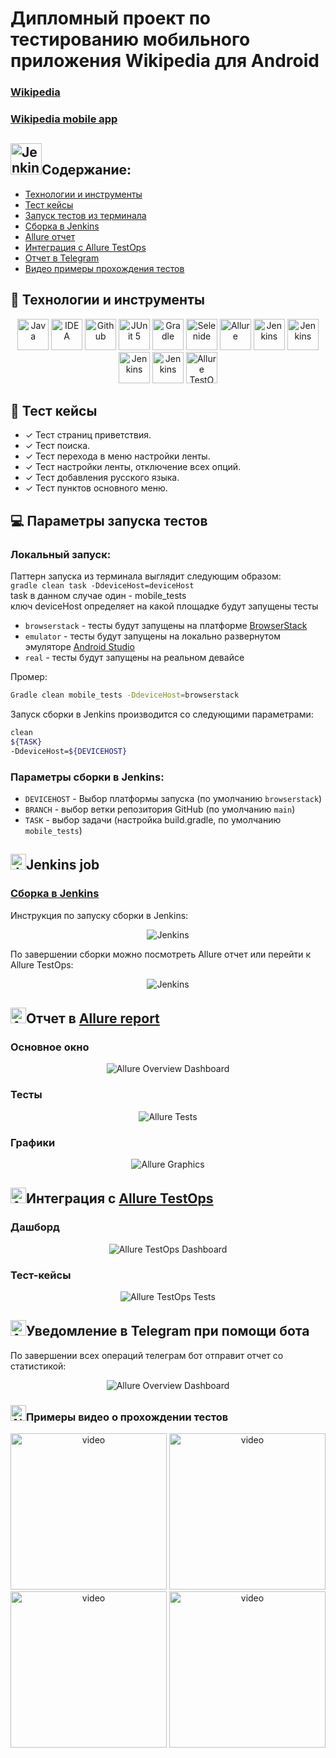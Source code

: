 # Дипломный проект по тестированию мобильного приложения Wikipedia для Android
### <a target="_blank" href="https://https://ru.wikipedia.org">Wikipedia</a>

### <a target="_blank" href="https://https://github.com/wikimedia/apps-android-wikipedia">Wikipedia mobile app</a>

## <img src="images/logos/Android Logo.svg" width="50" height="50"  alt="Jenkins"/></a>Содержание:

- [Технологии и инструменты](#rocket-технологии-и-инструменты)
- [Тест кейсы](#scroll-тест-кейсы)
- [Запуск тестов из терминала](#computer-параметры-запуска-тестов)
- [Сборка в Jenkins](#jenkins-job)
- [Allure отчет](#отчет-в-allure-report)
- [Интеграция с Allure TestOps](#интеграция-с-allure-testops)
- [Отчет в Telegram](#уведомление-в-telegram-при-помощи-бота)
- [Видео примеры прохождения тестов](#примеры-видео-о-прохождении-тестов)

## :rocket: Технологии и инструменты

<p align="center">
<a href="https://www.java.com/"><img src="images/logos/Java.svg" width="50" height="50"  alt="Java"/></a>
<a href="https://www.jetbrains.com/idea/"><img src="images/logos/Intelij_IDEA.svg" width="50" height="50"  alt="IDEA"/></a>
<a href="https://github.com/"><img src="images/logos/Github.svg" width="50" height="50"  alt="Github"/></a>
<a href="https://junit.org/junit5/"><img src="images/logos/JUnit5.svg" width="50" height="50"  alt="JUnit 5"/></a>
<a href="https://gradle.org/"><img src="images/logos/Gradle.svg" width="50" height="50"  alt="Gradle"/></a>
<a href="https://selenide.org/"><img src="images/logos/Selenide.svg" width="50" height="50"  alt="Selenide"/></a>
<a href="https://github.com/allure-framework/allure2"><img src="images/logos/Allure_Report.svg" width="50" height="50"  alt="Allure"/></a>
<a href="https://www.browserstack.com/"><img src="images/logos/Browserstack.svg" width="50" height="50"  alt="Jenkins"/></a>
<a href="https://appium.io/"><img src="images/logos/Appium.svg" width="50" height="50"  alt="Jenkins"/></a>
<a href="https://developer.android.com/studio"><img src="images/logos/Android-studio.svg" width="50" height="50"  alt="Jenkins"/></a>
<a href="https://www.jenkins.io/"><img src="images/logos/Jenkins.svg" width="50" height="50"  alt="Jenkins"/></a>
<a href="https://qameta.io/"><img src="images/logos/Allure_EE.svg" width="50" height="50"  alt="Allure TestOps"/></a>

[//]: # (<a href="https://aerokube.com/selenoid/"><img src="images/logos/Selenoid.svg" width="50" height="50"  alt="Selenoid"/></a>)
[//]: # (<a href="https://www.docker.com/"><img src="images/logos/Docker.svg" width="50" height="50"  alt="Docker"/></a>)
</p>

## :scroll: Тест кейсы

- ✓ Тест страниц приветствия.
- ✓ Тест поиска.
- ✓ Тест перехода в меню настройки ленты.
- ✓ Тест настройки ленты, отключение всех опций.
- ✓ Тест добавления русского языка.
- ✓ Тест пунктов основного меню.

## :computer: Параметры запуска тестов

### Локальный запуск:
Паттерн запуска из терминала выглядит следующим образом: \
```gradle clean task -DdeviceHost=deviceHost``` \
task в данном случае один - mobile_tests \
ключ deviceHost определяет на какой площадке будут запущены тесты
- ```browserstack``` - тесты будут запущены на платформе <a target="_blank" href="hhttps://www.browserstack.com/">BrowserStack</a>
- ```emulator``` - тесты будут запущены на локально развернутом эмуляторе <a target="_blank" href="https://developer.android.com/studio">Android Studio</a>
- ```real``` - тесты будут запущены на реальном девайсе

Промер:
```bash
Gradle clean mobile_tests -DdeviceHost=browserstack
```

Запуск сборки в Jenkins производится со следующими параметрами:
```bash
clean
${TASK}
-DdeviceHost=${DEVICEHOST}
```

### Параметры сборки в Jenkins:

- ```DEVICEHOST``` - Выбор платформы запуска (по умолчанию ```browserstack```)
- ```BRANCH``` - выбор ветки репозитория GitHub (по умолчанию ```main```)
- ```TASK``` - выбор задачи (настройка build.gradle, по умолчанию ```mobile_tests```)

## <img src="images/logos/Jenkins.svg" width="25" height="25"  alt="Jenkins"/></a>Jenkins job
### <a target="_blank" href="https://jenkins.autotests.cloud/job/berezkindv_diploma_mobile_tests_project/">Сборка в Jenkins</a>

Инструкция по запуску сборки в Jenkins:
<p align="center">
<a><img src="images/screenshots/jenkins_job_parameters.png" alt="Jenkins"/></a>
</p>

По завершении сборки можно посмотреть Allure отчет или перейти к Allure TestOps:
<p align="center">
<a><img src="images/screenshots/jenkins_job_notifications.png" alt="Jenkins"/></a>
</p>




## <img src="images/logos/Allure_Report.svg" width="25" height="25"  alt="Allure"/></a>Отчет в <a target="_blank" href="https://jenkins.autotests.cloud/job/berezkindv_diploma_ui_tests_project/10/allure/">Allure report</a>

### Основное окно

<p align="center">
<img title="Allure Overview Dashboard" src="images/screenshots/allure_report_dashboard.png">
</p>

### Тесты

<p align="center">
<img title="Allure Tests" src="images/screenshots/allure_report_tests.png">
</p>

### Графики

<p align="center">
<img title="Allure Graphics" src="images/screenshots/allure_report_graphs.png">
</p>

## <img src="images/logos/Allure_EE.svg" width="25" height="25"  alt="Allure"/></a>Интеграция с <a target="_blank" href="https://allure.autotests.cloud/launch/12018">Allure TestOps</a>

### Дашборд

<p align="center">
<img title="Allure TestOps Dashboard" src="images/screenshots/testops_dashboard.png">
</p>

### Тест-кейсы

<p align="center">
<img title="Allure TestOps Tests" src="images/screenshots/testops_tests.png">
</p>

## <img src="images/logos/Telegram.svg" width="25" height="25"  alt="Allure"/></a>Уведомление в Telegram при помощи бота
По завершении всех операций телеграм бот отправит отчет со статистикой:
<p align="center">
<img title="Allure Overview Dashboard" src="images/screenshots/telegram_bot.png">
</p>



### <img src="images/logos/Browserstack.svg" width="25" height="25"  alt="Allure"/></a>Примеры видео о прохождении тестов

<p align="center">
<img title="BrowserStack Video" src="images/screenshots/video_onboarding.gif" width="250" height="250"  alt="video">
<img title="BrowserStack Video" src="images/screenshots/video_add_language.gif" width="250" height="250"  alt="video">
<img title="BrowserStack Video" src="images/screenshots/video_custom_feed.gif" width="250" height="250"  alt="video">
<img title="BrowserStack Video" src="images/screenshots/video_starch.gif" width="250" height="250"  alt="video">
</p>
